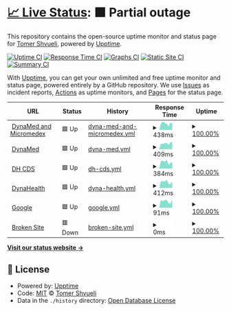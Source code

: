 # [📈 Live Status](https://tomershvueli.github.io/discover.medical.upptime): <!--live status--> **🟧 Partial outage**

This repository contains the open-source uptime monitor and status page for [Tomer Shvueli](tomer.shvueli.com), powered by [Upptime](https://github.com/upptime/upptime).

[![Uptime CI](https://github.com/koj-co/upptime/workflows/Uptime%20CI/badge.svg)](https://github.com/koj-co/upptime/actions?query=workflow%3A%22Uptime+CI%22)
[![Response Time CI](https://github.com/koj-co/upptime/workflows/Response%20Time%20CI/badge.svg)](https://github.com/koj-co/upptime/actions?query=workflow%3A%22Response+Time+CI%22)
[![Graphs CI](https://github.com/koj-co/upptime/workflows/Graphs%20CI/badge.svg)](https://github.com/koj-co/upptime/actions?query=workflow%3A%22Graphs+CI%22)
[![Static Site CI](https://github.com/koj-co/upptime/workflows/Static%20Site%20CI/badge.svg)](https://github.com/koj-co/upptime/actions?query=workflow%3A%22Static+Site+CI%22)
[![Summary CI](https://github.com/koj-co/upptime/workflows/Summary%20CI/badge.svg)](https://github.com/koj-co/upptime/actions?query=workflow%3A%22Summary+CI%22)

With [Upptime](https://upptime.js.org), you can get your own unlimited and free uptime monitor and status page, powered entirely by a GitHub repository. We use [Issues](https://github.com/tomershvueli/discover.medical.upptime/issues) as incident reports, [Actions](https://github.com/tomershvueli/discover.medical.upptime/actions) as uptime monitors, and [Pages](https://tomershvueli.github.io/discover.medical.upptime) for the status page.

<!--start: status pages-->
<!-- This summary is generated by Upptime (https://github.com/upptime/upptime) -->
<!-- Do not edit this manually, your changes will be overwritten -->
<!-- prettier-ignore -->
| URL | Status | History | Response Time | Uptime |
| --- | ------ | ------- | ------------- | ------ |
| <img alt="" src="https://favicons.githubusercontent.com/www.dynamedex.com" height="13"> [DynaMed and Micromedex](https://www.dynamedex.com/) | 🟩 Up | [dyna-med-and-micromedex.yml](https://github.com/tomershvueli/discover.medical.upptime/commits/master/history/dyna-med-and-micromedex.yml) | <details><summary><img alt="Response time graph" src="./graphs/dyna-med-and-micromedex/response-time-week.png" height="20"> 438ms</summary><br><a href="https://tomershvueli.github.io/discover.medical.upptime/history/dyna-med-and-micromedex"><img alt="Response time 553" src="https://img.shields.io/endpoint?url=https%3A%2F%2Fraw.githubusercontent.com%2Ftomershvueli%2Fdiscover.medical.upptime%2Fmaster%2Fapi%2Fdyna-med-and-micromedex%2Fresponse-time.json"></a><br><a href="https://tomershvueli.github.io/discover.medical.upptime/history/dyna-med-and-micromedex"><img alt="24-hour response time 451" src="https://img.shields.io/endpoint?url=https%3A%2F%2Fraw.githubusercontent.com%2Ftomershvueli%2Fdiscover.medical.upptime%2Fmaster%2Fapi%2Fdyna-med-and-micromedex%2Fresponse-time-day.json"></a><br><a href="https://tomershvueli.github.io/discover.medical.upptime/history/dyna-med-and-micromedex"><img alt="7-day response time 438" src="https://img.shields.io/endpoint?url=https%3A%2F%2Fraw.githubusercontent.com%2Ftomershvueli%2Fdiscover.medical.upptime%2Fmaster%2Fapi%2Fdyna-med-and-micromedex%2Fresponse-time-week.json"></a><br><a href="https://tomershvueli.github.io/discover.medical.upptime/history/dyna-med-and-micromedex"><img alt="30-day response time 553" src="https://img.shields.io/endpoint?url=https%3A%2F%2Fraw.githubusercontent.com%2Ftomershvueli%2Fdiscover.medical.upptime%2Fmaster%2Fapi%2Fdyna-med-and-micromedex%2Fresponse-time-month.json"></a><br><a href="https://tomershvueli.github.io/discover.medical.upptime/history/dyna-med-and-micromedex"><img alt="1-year response time 553" src="https://img.shields.io/endpoint?url=https%3A%2F%2Fraw.githubusercontent.com%2Ftomershvueli%2Fdiscover.medical.upptime%2Fmaster%2Fapi%2Fdyna-med-and-micromedex%2Fresponse-time-year.json"></a></details> | <details><summary><a href="https://tomershvueli.github.io/discover.medical.upptime/history/dyna-med-and-micromedex">100.00%</a></summary><a href="https://tomershvueli.github.io/discover.medical.upptime/history/dyna-med-and-micromedex"><img alt="All-time uptime 100.00%" src="https://img.shields.io/endpoint?url=https%3A%2F%2Fraw.githubusercontent.com%2Ftomershvueli%2Fdiscover.medical.upptime%2Fmaster%2Fapi%2Fdyna-med-and-micromedex%2Fuptime.json"></a><br><a href="https://tomershvueli.github.io/discover.medical.upptime/history/dyna-med-and-micromedex"><img alt="24-hour uptime 100.00%" src="https://img.shields.io/endpoint?url=https%3A%2F%2Fraw.githubusercontent.com%2Ftomershvueli%2Fdiscover.medical.upptime%2Fmaster%2Fapi%2Fdyna-med-and-micromedex%2Fuptime-day.json"></a><br><a href="https://tomershvueli.github.io/discover.medical.upptime/history/dyna-med-and-micromedex"><img alt="7-day uptime 100.00%" src="https://img.shields.io/endpoint?url=https%3A%2F%2Fraw.githubusercontent.com%2Ftomershvueli%2Fdiscover.medical.upptime%2Fmaster%2Fapi%2Fdyna-med-and-micromedex%2Fuptime-week.json"></a><br><a href="https://tomershvueli.github.io/discover.medical.upptime/history/dyna-med-and-micromedex"><img alt="30-day uptime 100.00%" src="https://img.shields.io/endpoint?url=https%3A%2F%2Fraw.githubusercontent.com%2Ftomershvueli%2Fdiscover.medical.upptime%2Fmaster%2Fapi%2Fdyna-med-and-micromedex%2Fuptime-month.json"></a><br><a href="https://tomershvueli.github.io/discover.medical.upptime/history/dyna-med-and-micromedex"><img alt="1-year uptime 100.00%" src="https://img.shields.io/endpoint?url=https%3A%2F%2Fraw.githubusercontent.com%2Ftomershvueli%2Fdiscover.medical.upptime%2Fmaster%2Fapi%2Fdyna-med-and-micromedex%2Fuptime-year.json"></a></details>
| <img alt="" src="https://favicons.githubusercontent.com/www.dynamed.com" height="13"> [DynaMed](https://www.dynamed.com/) | 🟩 Up | [dyna-med.yml](https://github.com/tomershvueli/discover.medical.upptime/commits/master/history/dyna-med.yml) | <details><summary><img alt="Response time graph" src="./graphs/dyna-med/response-time-week.png" height="20"> 409ms</summary><br><a href="https://tomershvueli.github.io/discover.medical.upptime/history/dyna-med"><img alt="Response time 525" src="https://img.shields.io/endpoint?url=https%3A%2F%2Fraw.githubusercontent.com%2Ftomershvueli%2Fdiscover.medical.upptime%2Fmaster%2Fapi%2Fdyna-med%2Fresponse-time.json"></a><br><a href="https://tomershvueli.github.io/discover.medical.upptime/history/dyna-med"><img alt="24-hour response time 514" src="https://img.shields.io/endpoint?url=https%3A%2F%2Fraw.githubusercontent.com%2Ftomershvueli%2Fdiscover.medical.upptime%2Fmaster%2Fapi%2Fdyna-med%2Fresponse-time-day.json"></a><br><a href="https://tomershvueli.github.io/discover.medical.upptime/history/dyna-med"><img alt="7-day response time 409" src="https://img.shields.io/endpoint?url=https%3A%2F%2Fraw.githubusercontent.com%2Ftomershvueli%2Fdiscover.medical.upptime%2Fmaster%2Fapi%2Fdyna-med%2Fresponse-time-week.json"></a><br><a href="https://tomershvueli.github.io/discover.medical.upptime/history/dyna-med"><img alt="30-day response time 525" src="https://img.shields.io/endpoint?url=https%3A%2F%2Fraw.githubusercontent.com%2Ftomershvueli%2Fdiscover.medical.upptime%2Fmaster%2Fapi%2Fdyna-med%2Fresponse-time-month.json"></a><br><a href="https://tomershvueli.github.io/discover.medical.upptime/history/dyna-med"><img alt="1-year response time 525" src="https://img.shields.io/endpoint?url=https%3A%2F%2Fraw.githubusercontent.com%2Ftomershvueli%2Fdiscover.medical.upptime%2Fmaster%2Fapi%2Fdyna-med%2Fresponse-time-year.json"></a></details> | <details><summary><a href="https://tomershvueli.github.io/discover.medical.upptime/history/dyna-med">100.00%</a></summary><a href="https://tomershvueli.github.io/discover.medical.upptime/history/dyna-med"><img alt="All-time uptime 100.00%" src="https://img.shields.io/endpoint?url=https%3A%2F%2Fraw.githubusercontent.com%2Ftomershvueli%2Fdiscover.medical.upptime%2Fmaster%2Fapi%2Fdyna-med%2Fuptime.json"></a><br><a href="https://tomershvueli.github.io/discover.medical.upptime/history/dyna-med"><img alt="24-hour uptime 100.00%" src="https://img.shields.io/endpoint?url=https%3A%2F%2Fraw.githubusercontent.com%2Ftomershvueli%2Fdiscover.medical.upptime%2Fmaster%2Fapi%2Fdyna-med%2Fuptime-day.json"></a><br><a href="https://tomershvueli.github.io/discover.medical.upptime/history/dyna-med"><img alt="7-day uptime 100.00%" src="https://img.shields.io/endpoint?url=https%3A%2F%2Fraw.githubusercontent.com%2Ftomershvueli%2Fdiscover.medical.upptime%2Fmaster%2Fapi%2Fdyna-med%2Fuptime-week.json"></a><br><a href="https://tomershvueli.github.io/discover.medical.upptime/history/dyna-med"><img alt="30-day uptime 100.00%" src="https://img.shields.io/endpoint?url=https%3A%2F%2Fraw.githubusercontent.com%2Ftomershvueli%2Fdiscover.medical.upptime%2Fmaster%2Fapi%2Fdyna-med%2Fuptime-month.json"></a><br><a href="https://tomershvueli.github.io/discover.medical.upptime/history/dyna-med"><img alt="1-year uptime 100.00%" src="https://img.shields.io/endpoint?url=https%3A%2F%2Fraw.githubusercontent.com%2Ftomershvueli%2Fdiscover.medical.upptime%2Fmaster%2Fapi%2Fdyna-med%2Fuptime-year.json"></a></details>
| <img alt="" src="https://favicons.githubusercontent.com/www.clinicaldecisions.dynahealth.com" height="13"> [DH CDS](https://www.clinicaldecisions.dynahealth.com/) | 🟩 Up | [dh-cds.yml](https://github.com/tomershvueli/discover.medical.upptime/commits/master/history/dh-cds.yml) | <details><summary><img alt="Response time graph" src="./graphs/dh-cds/response-time-week.png" height="20"> 384ms</summary><br><a href="https://tomershvueli.github.io/discover.medical.upptime/history/dh-cds"><img alt="Response time 577" src="https://img.shields.io/endpoint?url=https%3A%2F%2Fraw.githubusercontent.com%2Ftomershvueli%2Fdiscover.medical.upptime%2Fmaster%2Fapi%2Fdh-cds%2Fresponse-time.json"></a><br><a href="https://tomershvueli.github.io/discover.medical.upptime/history/dh-cds"><img alt="24-hour response time 371" src="https://img.shields.io/endpoint?url=https%3A%2F%2Fraw.githubusercontent.com%2Ftomershvueli%2Fdiscover.medical.upptime%2Fmaster%2Fapi%2Fdh-cds%2Fresponse-time-day.json"></a><br><a href="https://tomershvueli.github.io/discover.medical.upptime/history/dh-cds"><img alt="7-day response time 384" src="https://img.shields.io/endpoint?url=https%3A%2F%2Fraw.githubusercontent.com%2Ftomershvueli%2Fdiscover.medical.upptime%2Fmaster%2Fapi%2Fdh-cds%2Fresponse-time-week.json"></a><br><a href="https://tomershvueli.github.io/discover.medical.upptime/history/dh-cds"><img alt="30-day response time 577" src="https://img.shields.io/endpoint?url=https%3A%2F%2Fraw.githubusercontent.com%2Ftomershvueli%2Fdiscover.medical.upptime%2Fmaster%2Fapi%2Fdh-cds%2Fresponse-time-month.json"></a><br><a href="https://tomershvueli.github.io/discover.medical.upptime/history/dh-cds"><img alt="1-year response time 577" src="https://img.shields.io/endpoint?url=https%3A%2F%2Fraw.githubusercontent.com%2Ftomershvueli%2Fdiscover.medical.upptime%2Fmaster%2Fapi%2Fdh-cds%2Fresponse-time-year.json"></a></details> | <details><summary><a href="https://tomershvueli.github.io/discover.medical.upptime/history/dh-cds">100.00%</a></summary><a href="https://tomershvueli.github.io/discover.medical.upptime/history/dh-cds"><img alt="All-time uptime 100.00%" src="https://img.shields.io/endpoint?url=https%3A%2F%2Fraw.githubusercontent.com%2Ftomershvueli%2Fdiscover.medical.upptime%2Fmaster%2Fapi%2Fdh-cds%2Fuptime.json"></a><br><a href="https://tomershvueli.github.io/discover.medical.upptime/history/dh-cds"><img alt="24-hour uptime 100.00%" src="https://img.shields.io/endpoint?url=https%3A%2F%2Fraw.githubusercontent.com%2Ftomershvueli%2Fdiscover.medical.upptime%2Fmaster%2Fapi%2Fdh-cds%2Fuptime-day.json"></a><br><a href="https://tomershvueli.github.io/discover.medical.upptime/history/dh-cds"><img alt="7-day uptime 100.00%" src="https://img.shields.io/endpoint?url=https%3A%2F%2Fraw.githubusercontent.com%2Ftomershvueli%2Fdiscover.medical.upptime%2Fmaster%2Fapi%2Fdh-cds%2Fuptime-week.json"></a><br><a href="https://tomershvueli.github.io/discover.medical.upptime/history/dh-cds"><img alt="30-day uptime 100.00%" src="https://img.shields.io/endpoint?url=https%3A%2F%2Fraw.githubusercontent.com%2Ftomershvueli%2Fdiscover.medical.upptime%2Fmaster%2Fapi%2Fdh-cds%2Fuptime-month.json"></a><br><a href="https://tomershvueli.github.io/discover.medical.upptime/history/dh-cds"><img alt="1-year uptime 100.00%" src="https://img.shields.io/endpoint?url=https%3A%2F%2Fraw.githubusercontent.com%2Ftomershvueli%2Fdiscover.medical.upptime%2Fmaster%2Fapi%2Fdh-cds%2Fuptime-year.json"></a></details>
| <img alt="" src="https://favicons.githubusercontent.com/dynahealth.com" height="13"> [DynaHealth](http://dynahealth.com/) | 🟩 Up | [dyna-health.yml](https://github.com/tomershvueli/discover.medical.upptime/commits/master/history/dyna-health.yml) | <details><summary><img alt="Response time graph" src="./graphs/dyna-health/response-time-week.png" height="20"> 412ms</summary><br><a href="https://tomershvueli.github.io/discover.medical.upptime/history/dyna-health"><img alt="Response time 563" src="https://img.shields.io/endpoint?url=https%3A%2F%2Fraw.githubusercontent.com%2Ftomershvueli%2Fdiscover.medical.upptime%2Fmaster%2Fapi%2Fdyna-health%2Fresponse-time.json"></a><br><a href="https://tomershvueli.github.io/discover.medical.upptime/history/dyna-health"><img alt="24-hour response time 437" src="https://img.shields.io/endpoint?url=https%3A%2F%2Fraw.githubusercontent.com%2Ftomershvueli%2Fdiscover.medical.upptime%2Fmaster%2Fapi%2Fdyna-health%2Fresponse-time-day.json"></a><br><a href="https://tomershvueli.github.io/discover.medical.upptime/history/dyna-health"><img alt="7-day response time 412" src="https://img.shields.io/endpoint?url=https%3A%2F%2Fraw.githubusercontent.com%2Ftomershvueli%2Fdiscover.medical.upptime%2Fmaster%2Fapi%2Fdyna-health%2Fresponse-time-week.json"></a><br><a href="https://tomershvueli.github.io/discover.medical.upptime/history/dyna-health"><img alt="30-day response time 563" src="https://img.shields.io/endpoint?url=https%3A%2F%2Fraw.githubusercontent.com%2Ftomershvueli%2Fdiscover.medical.upptime%2Fmaster%2Fapi%2Fdyna-health%2Fresponse-time-month.json"></a><br><a href="https://tomershvueli.github.io/discover.medical.upptime/history/dyna-health"><img alt="1-year response time 563" src="https://img.shields.io/endpoint?url=https%3A%2F%2Fraw.githubusercontent.com%2Ftomershvueli%2Fdiscover.medical.upptime%2Fmaster%2Fapi%2Fdyna-health%2Fresponse-time-year.json"></a></details> | <details><summary><a href="https://tomershvueli.github.io/discover.medical.upptime/history/dyna-health">100.00%</a></summary><a href="https://tomershvueli.github.io/discover.medical.upptime/history/dyna-health"><img alt="All-time uptime 100.00%" src="https://img.shields.io/endpoint?url=https%3A%2F%2Fraw.githubusercontent.com%2Ftomershvueli%2Fdiscover.medical.upptime%2Fmaster%2Fapi%2Fdyna-health%2Fuptime.json"></a><br><a href="https://tomershvueli.github.io/discover.medical.upptime/history/dyna-health"><img alt="24-hour uptime 100.00%" src="https://img.shields.io/endpoint?url=https%3A%2F%2Fraw.githubusercontent.com%2Ftomershvueli%2Fdiscover.medical.upptime%2Fmaster%2Fapi%2Fdyna-health%2Fuptime-day.json"></a><br><a href="https://tomershvueli.github.io/discover.medical.upptime/history/dyna-health"><img alt="7-day uptime 100.00%" src="https://img.shields.io/endpoint?url=https%3A%2F%2Fraw.githubusercontent.com%2Ftomershvueli%2Fdiscover.medical.upptime%2Fmaster%2Fapi%2Fdyna-health%2Fuptime-week.json"></a><br><a href="https://tomershvueli.github.io/discover.medical.upptime/history/dyna-health"><img alt="30-day uptime 100.00%" src="https://img.shields.io/endpoint?url=https%3A%2F%2Fraw.githubusercontent.com%2Ftomershvueli%2Fdiscover.medical.upptime%2Fmaster%2Fapi%2Fdyna-health%2Fuptime-month.json"></a><br><a href="https://tomershvueli.github.io/discover.medical.upptime/history/dyna-health"><img alt="1-year uptime 100.00%" src="https://img.shields.io/endpoint?url=https%3A%2F%2Fraw.githubusercontent.com%2Ftomershvueli%2Fdiscover.medical.upptime%2Fmaster%2Fapi%2Fdyna-health%2Fuptime-year.json"></a></details>
| <img alt="" src="https://favicons.githubusercontent.com/www.google.com" height="13"> [Google](https://www.google.com) | 🟩 Up | [google.yml](https://github.com/tomershvueli/discover.medical.upptime/commits/master/history/google.yml) | <details><summary><img alt="Response time graph" src="./graphs/google/response-time-week.png" height="20"> 91ms</summary><br><a href="https://tomershvueli.github.io/discover.medical.upptime/history/google"><img alt="Response time 87" src="https://img.shields.io/endpoint?url=https%3A%2F%2Fraw.githubusercontent.com%2Ftomershvueli%2Fdiscover.medical.upptime%2Fmaster%2Fapi%2Fgoogle%2Fresponse-time.json"></a><br><a href="https://tomershvueli.github.io/discover.medical.upptime/history/google"><img alt="24-hour response time 112" src="https://img.shields.io/endpoint?url=https%3A%2F%2Fraw.githubusercontent.com%2Ftomershvueli%2Fdiscover.medical.upptime%2Fmaster%2Fapi%2Fgoogle%2Fresponse-time-day.json"></a><br><a href="https://tomershvueli.github.io/discover.medical.upptime/history/google"><img alt="7-day response time 91" src="https://img.shields.io/endpoint?url=https%3A%2F%2Fraw.githubusercontent.com%2Ftomershvueli%2Fdiscover.medical.upptime%2Fmaster%2Fapi%2Fgoogle%2Fresponse-time-week.json"></a><br><a href="https://tomershvueli.github.io/discover.medical.upptime/history/google"><img alt="30-day response time 87" src="https://img.shields.io/endpoint?url=https%3A%2F%2Fraw.githubusercontent.com%2Ftomershvueli%2Fdiscover.medical.upptime%2Fmaster%2Fapi%2Fgoogle%2Fresponse-time-month.json"></a><br><a href="https://tomershvueli.github.io/discover.medical.upptime/history/google"><img alt="1-year response time 87" src="https://img.shields.io/endpoint?url=https%3A%2F%2Fraw.githubusercontent.com%2Ftomershvueli%2Fdiscover.medical.upptime%2Fmaster%2Fapi%2Fgoogle%2Fresponse-time-year.json"></a></details> | <details><summary><a href="https://tomershvueli.github.io/discover.medical.upptime/history/google">100.00%</a></summary><a href="https://tomershvueli.github.io/discover.medical.upptime/history/google"><img alt="All-time uptime 100.00%" src="https://img.shields.io/endpoint?url=https%3A%2F%2Fraw.githubusercontent.com%2Ftomershvueli%2Fdiscover.medical.upptime%2Fmaster%2Fapi%2Fgoogle%2Fuptime.json"></a><br><a href="https://tomershvueli.github.io/discover.medical.upptime/history/google"><img alt="24-hour uptime 100.00%" src="https://img.shields.io/endpoint?url=https%3A%2F%2Fraw.githubusercontent.com%2Ftomershvueli%2Fdiscover.medical.upptime%2Fmaster%2Fapi%2Fgoogle%2Fuptime-day.json"></a><br><a href="https://tomershvueli.github.io/discover.medical.upptime/history/google"><img alt="7-day uptime 100.00%" src="https://img.shields.io/endpoint?url=https%3A%2F%2Fraw.githubusercontent.com%2Ftomershvueli%2Fdiscover.medical.upptime%2Fmaster%2Fapi%2Fgoogle%2Fuptime-week.json"></a><br><a href="https://tomershvueli.github.io/discover.medical.upptime/history/google"><img alt="30-day uptime 100.00%" src="https://img.shields.io/endpoint?url=https%3A%2F%2Fraw.githubusercontent.com%2Ftomershvueli%2Fdiscover.medical.upptime%2Fmaster%2Fapi%2Fgoogle%2Fuptime-month.json"></a><br><a href="https://tomershvueli.github.io/discover.medical.upptime/history/google"><img alt="1-year uptime 100.00%" src="https://img.shields.io/endpoint?url=https%3A%2F%2Fraw.githubusercontent.com%2Ftomershvueli%2Fdiscover.medical.upptime%2Fmaster%2Fapi%2Fgoogle%2Fuptime-year.json"></a></details>
| <img alt="" src="https://favicons.githubusercontent.com/thissitedoesnotexist.co" height="13"> [Broken Site](https://thissitedoesnotexist.co) | 🟥 Down | [broken-site.yml](https://github.com/tomershvueli/discover.medical.upptime/commits/master/history/broken-site.yml) | <details><summary><img alt="Response time graph" src="./graphs/broken-site/response-time-week.png" height="20"> 0ms</summary><br><a href="https://tomershvueli.github.io/discover.medical.upptime/history/broken-site"><img alt="Response time 0" src="https://img.shields.io/endpoint?url=https%3A%2F%2Fraw.githubusercontent.com%2Ftomershvueli%2Fdiscover.medical.upptime%2Fmaster%2Fapi%2Fbroken-site%2Fresponse-time.json"></a><br><a href="https://tomershvueli.github.io/discover.medical.upptime/history/broken-site"><img alt="24-hour response time 0" src="https://img.shields.io/endpoint?url=https%3A%2F%2Fraw.githubusercontent.com%2Ftomershvueli%2Fdiscover.medical.upptime%2Fmaster%2Fapi%2Fbroken-site%2Fresponse-time-day.json"></a><br><a href="https://tomershvueli.github.io/discover.medical.upptime/history/broken-site"><img alt="7-day response time 0" src="https://img.shields.io/endpoint?url=https%3A%2F%2Fraw.githubusercontent.com%2Ftomershvueli%2Fdiscover.medical.upptime%2Fmaster%2Fapi%2Fbroken-site%2Fresponse-time-week.json"></a><br><a href="https://tomershvueli.github.io/discover.medical.upptime/history/broken-site"><img alt="30-day response time 0" src="https://img.shields.io/endpoint?url=https%3A%2F%2Fraw.githubusercontent.com%2Ftomershvueli%2Fdiscover.medical.upptime%2Fmaster%2Fapi%2Fbroken-site%2Fresponse-time-month.json"></a><br><a href="https://tomershvueli.github.io/discover.medical.upptime/history/broken-site"><img alt="1-year response time 0" src="https://img.shields.io/endpoint?url=https%3A%2F%2Fraw.githubusercontent.com%2Ftomershvueli%2Fdiscover.medical.upptime%2Fmaster%2Fapi%2Fbroken-site%2Fresponse-time-year.json"></a></details> | <details><summary><a href="https://tomershvueli.github.io/discover.medical.upptime/history/broken-site">100.00%</a></summary><a href="https://tomershvueli.github.io/discover.medical.upptime/history/broken-site"><img alt="All-time uptime 100.00%" src="https://img.shields.io/endpoint?url=https%3A%2F%2Fraw.githubusercontent.com%2Ftomershvueli%2Fdiscover.medical.upptime%2Fmaster%2Fapi%2Fbroken-site%2Fuptime.json"></a><br><a href="https://tomershvueli.github.io/discover.medical.upptime/history/broken-site"><img alt="24-hour uptime 100.00%" src="https://img.shields.io/endpoint?url=https%3A%2F%2Fraw.githubusercontent.com%2Ftomershvueli%2Fdiscover.medical.upptime%2Fmaster%2Fapi%2Fbroken-site%2Fuptime-day.json"></a><br><a href="https://tomershvueli.github.io/discover.medical.upptime/history/broken-site"><img alt="7-day uptime 100.00%" src="https://img.shields.io/endpoint?url=https%3A%2F%2Fraw.githubusercontent.com%2Ftomershvueli%2Fdiscover.medical.upptime%2Fmaster%2Fapi%2Fbroken-site%2Fuptime-week.json"></a><br><a href="https://tomershvueli.github.io/discover.medical.upptime/history/broken-site"><img alt="30-day uptime 100.00%" src="https://img.shields.io/endpoint?url=https%3A%2F%2Fraw.githubusercontent.com%2Ftomershvueli%2Fdiscover.medical.upptime%2Fmaster%2Fapi%2Fbroken-site%2Fuptime-month.json"></a><br><a href="https://tomershvueli.github.io/discover.medical.upptime/history/broken-site"><img alt="1-year uptime 100.00%" src="https://img.shields.io/endpoint?url=https%3A%2F%2Fraw.githubusercontent.com%2Ftomershvueli%2Fdiscover.medical.upptime%2Fmaster%2Fapi%2Fbroken-site%2Fuptime-year.json"></a></details>

<!--end: status pages-->

[**Visit our status website →**](https://tomershvueli.github.io/discover.medical.upptime)

## 📄 License

- Powered by: [Upptime](https://github.com/upptime/upptime)
- Code: [MIT](./LICENSE) © [Tomer Shvueli](tomer.shvueli.com)
- Data in the `./history` directory: [Open Database License](https://opendatacommons.org/licenses/odbl/1-0/)

